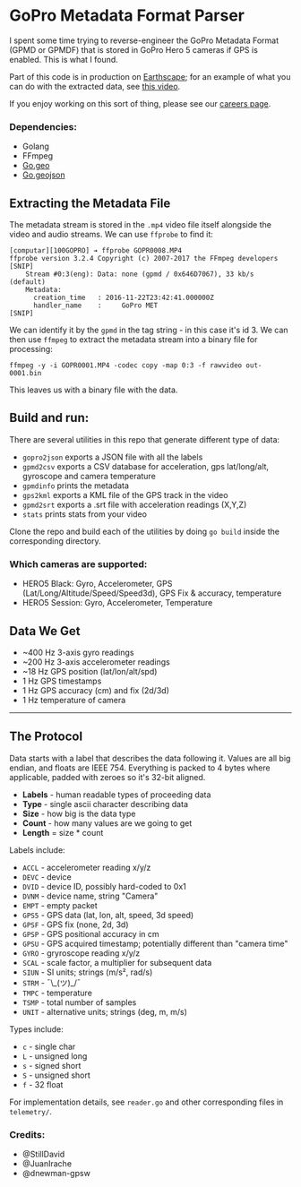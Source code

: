GoPro Metadata Format Parser
============================

I spent some time trying to reverse-engineer the GoPro Metadata Format (GPMD or GPMDF) that is stored in GoPro Hero 5 cameras if GPS is enabled. This is what I found.

Part of this code is in production on [Earthscape](https://public.earthscape.com/); for an example of what you can do with the extracted data, see [this video](https://public.earthscape.com/videos/10231).

If you enjoy working on this sort of thing, please see our [careers page](https://churchillnavigation.com/careers/).

### Dependencies:

- Golang
- FFmpeg
- [Go.geo](https://github.com/paulmach/go.geo)
- [Go.geojson](https://github.com/paulmach/go.geojson)

Extracting the Metadata File
----------------------------

The metadata stream is stored in the `.mp4` video file itself alongside the video and audio streams. We can use `ffprobe` to find it:

```
[computar][100GOPRO] ➔ ffprobe GOPR0008.MP4
ffprobe version 3.2.4 Copyright (c) 2007-2017 the FFmpeg developers
[SNIP]
    Stream #0:3(eng): Data: none (gpmd / 0x646D7067), 33 kb/s (default)
    Metadata:
      creation_time   : 2016-11-22T23:42:41.000000Z
      handler_name    : 	GoPro MET
[SNIP]
```

We can identify it by the `gpmd` in the tag string - in this case it's id 3. We can then use `ffmpeg` to extract the metadata stream into a binary file for processing:

`ffmpeg -y -i GOPR0001.MP4 -codec copy -map 0:3 -f rawvideo out-0001.bin`

This leaves us with a binary file with the data.

## Build and run:

There are several utilities in this repo that generate different type of data:

- ```gopro2json``` exports a JSON file with all the labels
- ```gpmd2csv``` exports a CSV database for acceleration, gps lat/long/alt, gyroscope and camera temperature
- ```gpmdinfo``` prints the metadata
- ```gps2kml``` exports a KML file of the GPS track in the video
- ```gpmd2srt``` exports a .srt file with acceleration readings (X,Y,Z)
- ```stats``` prints stats from your video

Clone the repo and build each of the utilities by doing ```go build``` inside the corresponding directory.

### Which cameras are supported:

- HERO5 Black: Gyro, Accelerometer, GPS (Lat/Long/Altitude/Speed/Speed3d), GPS Fix & accuracy, temperature
- HERO5 Session: Gyro, Accelerometer, Temperature

Data We Get
-----------

* ~400 Hz 3-axis gyro readings
* ~200 Hz 3-axis accelerometer readings
* ~18 Hz GPS position (lat/lon/alt/spd)
* 1 Hz GPS timestamps
* 1 Hz GPS accuracy (cm) and fix (2d/3d)
* 1 Hz temperature of camera

---


The Protocol
------------

Data starts with a label that describes the data following it. Values are all big endian, and floats are IEEE 754. Everything is packed to 4 bytes where applicable, padded with zeroes so it's 32-bit aligned.

 * **Labels** - human readable types of proceeding data
 * **Type** - single ascii character describing data
 * **Size** - how big is the data type
 * **Count** - how many values are we going to get
 * **Length** = size * count

Labels include:

 * `ACCL` - accelerometer reading x/y/z
 * `DEVC` - device 
 * `DVID` - device ID, possibly hard-coded to 0x1
 * `DVNM` - device name, string "Camera"
 * `EMPT` - empty packet
 * `GPS5` - GPS data (lat, lon, alt, speed, 3d speed)
 * `GPSF` - GPS fix (none, 2d, 3d)
 * `GPSP` - GPS positional accuracy in cm
 * `GPSU` - GPS acquired timestamp; potentially different than "camera time"
 * `GYRO` - gryroscope reading x/y/z
 * `SCAL` - scale factor, a multiplier for subsequent data
 * `SIUN` - SI units; strings (m/s², rad/s)
 * `STRM` - ¯\\\_(ツ)\_/¯
 * `TMPC` - temperature
 * `TSMP` - total number of samples
 * `UNIT` - alternative units; strings (deg, m, m/s)

Types include:

 * `c` - single char
 * `L` - unsigned long
 * `s` - signed short
 * `S` - unsigned short
 * `f` - 32 float

For implementation details, see `reader.go` and other corresponding files in `telemetry/`.

### Credits:

- @StillDavid
- @JuanIrache
- @dnewman-gpsw